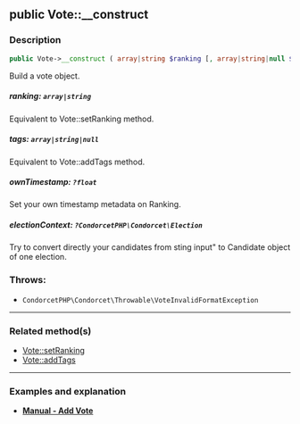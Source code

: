 ## public Vote::__construct

### Description    

```php
public Vote->__construct ( array|string $ranking [, array|string|null $tags = null , ?float $ownTimestamp = null , ?CondorcetPHP\Condorcet\Election $electionContext = null] )
```

Build a vote object.
    

##### **ranking:** *```array|string```*   
Equivalent to Vote::setRanking method.    


##### **tags:** *```array|string|null```*   
Equivalent to Vote::addTags method.    


##### **ownTimestamp:** *```?float```*   
Set your own timestamp metadata on Ranking.    


##### **electionContext:** *```?CondorcetPHP\Condorcet\Election```*   
Try to convert directly your candidates from sting input" to Candidate object of one election.    


### Throws:   

* ```CondorcetPHP\Condorcet\Throwable\VoteInvalidFormatException```

---------------------------------------

### Related method(s)      

* [Vote::setRanking](../Vote%20Class/public%20Vote--setRanking.md)    
* [Vote::addTags](../Vote%20Class/public%20Vote--addTags.md)    

---------------------------------------

### Examples and explanation

* **[Manual - Add Vote](https://github.com/julien-boudry/Condorcet/wiki/II-%23-B.-Vote-management-%23-1.-Add-Vote)**    
